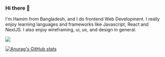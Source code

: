 ### Hi there 👋

I'm Hamim from Bangladesh, and I do frontend Web Development. I really enjoy learning languages and frameworks like Javascript, React and NextJS. I also enjoy wireframing, ui, ux, and design in general.

![](https://komarev.com/ghpvc/?username=rahmanhamim&color=green)

[![Anurag's GitHub stats](https://github-readme-stats.vercel.app/api?username=rahmanhamim)](https://github.com/anuraghazra/github-readme-stats)
